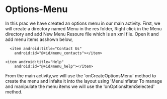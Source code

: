 # Options-Menu
In this prac we have created an options menu in our main activity.
First, we will create a directory named Menu in the res folder,
Right click in the Menu directory and add New Menu Resoure file which is an xml file.
Open it and add menu items asshown below,

<item android:title="Settings"
    android:id="@+id/menu_settings"></item>
    
      <item android:title="Contact Us"
        android:id="@+id/menu_contacts"></item>

    <item android:title="Help"
        android:id="@+id/menu_help"></item>
        
From the main activity,we will use the 'onCreateOptionsMenu' method to create the menu and infalte it into the layout using 'MenuInflater
To manage and manipulate the menu items we will use the 'onOptionsItemSelected' method.
